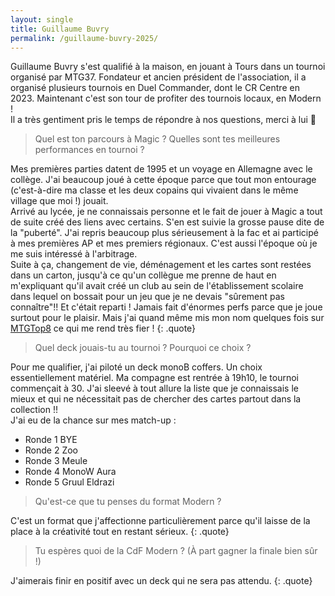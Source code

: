 ```yaml
---
layout: single
title: Guillaume Buvry
permalink: /guillaume-buvry-2025/
---
```


Guillaume Buvry s'est qualifié à la maison, en jouant à Tours dans un tournoi organisé par MTG37. Fondateur et ancien président de l'association, il a organisé plusieurs tournois en Duel Commander, dont le CR Centre en 2023. Maintenant c'est son tour de profiter des tournois locaux, en Modern !  
Il a très gentiment pris le temps de répondre à nos questions, merci à lui 🙇

> Quel est ton parcours à Magic ? Quelles sont tes meilleures performances en tournoi ?

Mes premières parties datent de 1995 et un voyage en Allemagne avec le collège. J'ai beaucoup joué à cette époque parce que tout mon entourage (c'est-à-dire ma classe et les deux copains qui vivaient dans le même village que moi !) jouait.  
Arrivé au lycée, je ne connaissais personne et le fait de jouer à Magic a tout de suite créé des liens avec certains. S'en est suivie la grosse pause dite de la "puberté". J'ai repris beaucoup plus sérieusement à la fac et ai participé à mes premières AP et mes premiers régionaux. C'est aussi l'époque où je me suis intéressé à l'arbitrage.  
Suite à ça, changement de vie, déménagement et les cartes sont restées dans un carton, jusqu'à ce qu'un collègue me prenne de haut en m'expliquant qu'il avait créé un club au sein de l'établissement scolaire dans lequel on bossait pour un jeu que je ne devais "sûrement pas connaître"!! Et c'était reparti !
Jamais fait d'énormes perfs parce que je joue surtout pour le plaisir. Mais j'ai quand même mis mon nom quelques fois sur [MTGTop8](https://www.mtgtop8.com/search?player=buv) ce qui me rend très fier !
{: .quote}

> Quel deck jouais-tu au tournoi ? Pourquoi ce choix ?

Pour me qualifier, j'ai piloté un deck monoB coffers. Un choix essentiellement matériel. Ma compagne est rentrée à 19h10, le tournoi commençait à 30. J'ai sleevé à tout allure la liste que je connaissais le mieux et qui ne nécessitait pas de chercher des cartes partout dans la collection !!  
J'ai eu de la chance sur mes match-up :
- Ronde 1 BYE
- Ronde 2 Zoo
- Ronde 3 Meule
- Ronde 4 MonoW Aura
- Ronde 5 Gruul Eldrazi

> Qu'est-ce que tu penses du format Modern ?

C'est un format que j'affectionne particulièrement parce qu'il laisse de la place à la créativité tout en restant sérieux.
{: .quote}

> Tu espères quoi de la CdF Modern ? (À part gagner la finale bien sûr !)

J'aimerais finir en positif avec un deck qui ne sera pas attendu.
{: .quote}
